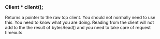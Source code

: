 <h3 id='req.client'>Client * client();</h3>

Returns a pointer to the raw tcp client. You should not normally need to use this. You need to know what you are doing. Reading from the client will not add to the the result of bytesRead() and you need to take care of request timeouts.
